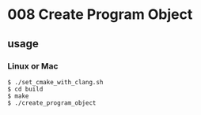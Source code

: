 # 008 Create Program Object
## usage
### Linux or Mac
```
$ ./set_cmake_with_clang.sh
$ cd build
$ make
$ ./create_program_object
```
